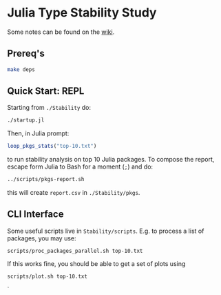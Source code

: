 # Julia Type Stability Study

Some notes can be found on the
[wiki](https://github.com/ulysses4ever/julia-type-stability/wiki).

## Prereq's

``` sh
make deps
```

## Quick Start: REPL

Starting from `./Stability` do:

```sh
./startup.jl
```

Then, in Julia prompt:

``` julia
loop_pkgs_stats("top-10.txt")
```

to run stability analysis on top 10 Julia packages.
To compose the report, escape form Julia to Bash for a moment (`;`) and do:

``` sh
../scripts/pkgs-report.sh
```

this will create `report.csv` in `./Stability/pkgs`.

## CLI Interface

Some useful scripts live in `Stability/scripts`. E.g. to process a list of packages, you may use:

```
scripts/proc_packages_parallel.sh top-10.txt
```

If this works fine, you should be able to get a set of plots using

```
scripts/plot.sh top-10.txt
```

`

